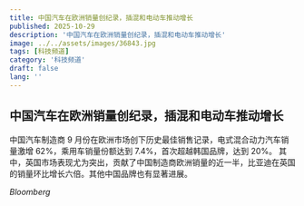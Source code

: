 ```yaml
---
title: 中国汽车在欧洲销量创纪录，插混和电动车推动增长
published: 2025-10-29
description: '中国汽车在欧洲销量创纪录，插混和电动车推动增长'
image: ../../assets/images/36843.jpg
tags: [科技频道]
category: '科技频道'
draft: false
lang: ''
---
```


## 中国汽车在欧洲销量创纪录，插混和电动车推动增长

中国汽车制造商 9 月份在欧洲市场创下历史最佳销售记录，电式混合动力汽车销量激增 62%，乘用车销量份额达到 7.4%，首次超越韩国品牌，达到 20%。
其中，英国市场表现尤为突出，贡献了中国制造商欧洲销量的近一半，比亚迪在英国的销量环比增长六倍。其他中国品牌也有显著进展。

*Bloomberg*
